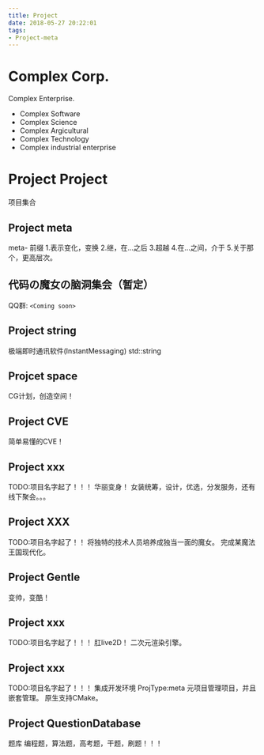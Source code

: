 ```yaml
---
title: Project
date: 2018-05-27 20:22:01
tags:
- Project-meta
---
```


# Complex Corp.

Complex Enterprise.

* Complex Software
* Complex Science
* Complex Argicultural
* Complex Technology
* Complex industrial enterprise

# Project Project

项目集合

## Project meta

meta- 前缀
1.表示变化，变换
2.继，在...之后
3.超越
4.在...之间，介于
5.关于那个，更高层次。

## 代码の魔女の脑洞集会（暂定）

QQ群: `<Coming soon>`

## Project string

极端即时通讯软件(InstantMessaging)
std::string

## Projcet space

CG计划，创造空间！

## Project CVE

简单易懂的CVE！

## Project xxx

TODO:项目名字起了！！！
华丽变身！
女装统筹，设计，优选，分发服务，还有线下聚会。。。

## Project XXX

TODO:项目名字起了！！
将独特的技术人员培养成独当一面的魔女。
完成某魔法王国现代化。

## Project Gentle

变帅，变酷！

## Project xxx

TODO:项目名字起了！！！
肛live2D！
二次元渲染引擎。

## Project xxx

TODO:项目名字起了！！！
集成开发环境
ProjType:meta 元项目管理项目，并且嵌套管理。
原生支持CMake。

## Project QuestionDatabase

题库
编程题，算法题，高考题，干题，刷题！！！

